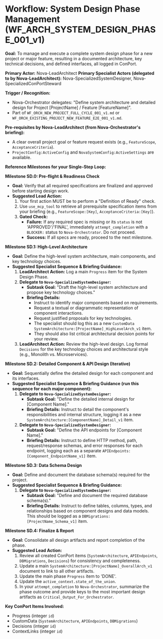 # Workflow: System Design Phase Management (WF_ARCH_SYSTEM_DESIGN_PHASE_001_v1)

**Goal:** To manage and execute a complete system design phase for a new project or major feature, resulting in a documented architecture, key technical decisions, and defined interfaces, all logged in ConPort.

**Primary Actor:** Nova-LeadArchitect
**Primary Specialist Actors (delegated to by Nova-LeadArchitect):** Nova-SpecializedSystemDesigner, Nova-SpecializedConPortSteward

**Trigger / Recognition:**
- Nova-Orchestrator delegates: "Define system architecture and detailed design for Project [ProjectName] / Feature [FeatureName]".
- Part of `WF_ORCH_NEW_PROJECT_FULL_CYCLE_001_v1.md` or `WF_ORCH_EXISTING_PROJECT_NEW_FEATURE_E2E_001_v1.md`.

**Pre-requisites by Nova-LeadArchitect (from Nova-Orchestrator's briefing):**
- A clear overall project goal or feature request exists (e.g., `FeatureScope`, `AcceptanceCriteria`).
- `ProjectConfig:ActiveConfig` and `NovaSystemConfig:ActiveSettings` are available.

**Reference Milestones for your Single-Step Loop:**

**Milestone SD.0: Pre-flight & Readiness Check**
*   **Goal:** Verify that all required specifications are finalized and approved before starting design work.
*   **Suggested Lead Action:**
    1.  Your first action MUST be to perform a "Definition of Ready" check.
    2.  Use `use_mcp_tool` to retrieve all prerequisite specification items from your briefing (e.g., `FeatureScope:[Key]`, `AcceptanceCriteria:[Key]`).
    3.  **Gated Check:**
        *   **Failure:** If any required spec is missing or its `status` is not 'APPROVED'/'FINAL', immediately `attempt_completion` with a `BLOCKER:` status to `Nova-Orchestrator`. Do not proceed.
        *   **Success:** If all specs are ready, proceed to the next milestone.

**Milestone SD.1: High-Level Architecture**
*   **Goal:** Define the high-level system architecture, main components, and key technology choices.
*   **Suggested Specialist Sequence & Briefing Guidance:**
    1.  **LeadArchitect Action:** Log a main `Progress` item for the System Design Phase.
    2.  **Delegate to `Nova-SpecializedSystemDesigner`:**
        *   **Subtask Goal:** "Draft the high-level system architecture and propose key technology choices."
        *   **Briefing Details:**
            *   Instruct to identify major components based on requirements.
            *   Request a textual or diagrammatic representation of component interactions.
            *   Request justified proposals for key technologies.
            *   The specialist should log this as a new `CustomData SystemArchitecture:[ProjectName]_HighLevelArch_v1` item.
            *   They should also list critical architectural decision points for your review.
    3.  **LeadArchitect Action:** Review the high-level design. Log formal `Decisions` for the key technology choices and architectural style (e.g., Monolith vs. Microservices).

**Milestone SD.2: Detailed Component & API Design (Iterative)**
*   **Goal:** Sequentially define the detailed design for each component and its interfaces.
*   **Suggested Specialist Sequence & Briefing Guidance (run this sequence for each major component):**
    1.  **Delegate to `Nova-SpecializedSystemDesigner`:**
        *   **Subtask Goal:** "Define the detailed internal design for [Component Name]."
        *   **Briefing Details:** Instruct to detail the component's responsibilities and internal structure, logging it as a new `SystemArchitecture:[ComponentName]_Detail_v1` item.
    2.  **Delegate to `Nova-SpecializedSystemDesigner`:**
        *   **Subtask Goal:** "Define the API endpoints for [Component Name]."
        *   **Briefing Details:** Instruct to define HTTP method, path, request/response schemas, and error responses for each endpoint, logging each as a separate `APIEndpoints:[Component_EndpointName_v1]` item.

**Milestone SD.3: Data Schema Design**
*   **Goal:** Define and document the database schema(s) required for the project.
*   **Suggested Specialist Sequence & Briefing Guidance:**
    1.  **Delegate to `Nova-SpecializedSystemDesigner`:**
        *   **Subtask Goal:** "Define and document the required database schema(s)."
        *   **Briefing Details:** Instruct to define tables, columns, types, and relationships based on component designs and data models. This should be logged as a `DBMigrations:[ProjectName_Schema_v1]` item.

**Milestone SD.4: Finalize & Report**
*   **Goal:** Consolidate all design artifacts and report completion of the phase.
*   **Suggested Lead Action:**
    1.  Review all created ConPort items (`SystemArchitecture`, `APIEndpoints`, `DBMigrations`, `Decisions`) for consistency and completeness.
    2.  Update a main `SystemArchitecture:[ProjectName]_OverallArch_v1` document to link to all other artifacts.
    3.  Update the main phase `Progress` item to 'DONE'.
    4.  Update the `active_context.state_of_the_union`.
    5.  In your `attempt_completion` to `Nova-Orchestrator`, summarize the phase outcome and provide keys to the most important design artifacts as `Critical_Output_For_Orchestrator`.

**Key ConPort Items Involved:**
- Progress (integer `id`)
- CustomData (`SystemArchitecture`, `APIEndpoints`, `DBMigrations`)
- Decisions (integer `id`)
- ContextLinks (integer `id`)